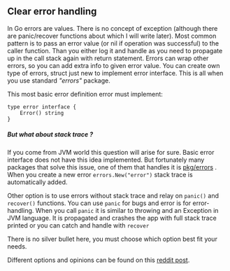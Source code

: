## Clear error handling

In Go errors are values. There is no concept of exception (although there are panic/recover functions about which I will write later).
Most common pattern is to pass an error value (or nil if operation was successful) to the caller function. Than you either log it and handle as you need to propagate up in the call stack again with return statement. Errors can wrap other errors, so you can add extra info to given error value.
You can create own type of errors, struct just new to implement error interface.
This is all when you use standard _"errors"_ package.

This most basic error definition error must implement:
```
type error interface {
    Error() string
}
```

##### But what about stack trace ?

If you come from JVM world this question will arise for sure.
Basic error interface does not have this idea implemented.
But fortunately many packages that solve this issue, one of them that handles it is [pkg/errors](https://github.com/pkg/errors) . When you create a new error `errors.New("error")` stack trace is automatically added.

Other option is to use errors without stack trace and relay on `panic()` and `recover()` functions. You can use `panic` for bugs and error is for error-handling.
When you call `panic` it is similar to throwing and an Exception in JVM language. It is propagated and crashes the app with full stack trace printed or you can catch and handle with `recover`

There is no silver bullet here, you must choose which option best fit your needs.

Different options and opinions can be found on this [reddit post](https://www.reddit.com/r/golang/comments/gdq6f4/why_githubcompkgerrors_is_not_a_golden_standard/).
